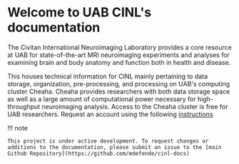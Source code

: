# Welcome to UAB CINL's documentation

The Civitan International Neuroimaging Laboratory provides a core
resource at UAB for state-of-the-art MRI neuroimaging experiments and
analyses for examining brain and body anatomy and function both in
health and disease.

This houses technical information for CINL mainly pertaining to data
storage, organization, pre-processing, and processing on UAB's computing
cluster Cheaha. Cheaha provides researchers with both data storage space
as well as a large amount of computational power necessary for
high-throughput neuroimaging analysis. Access to the Cheaha cluster is
free for UAB researchers. Request an account using the following
[instructions](https://uabrc.github.io/account_management/uab_user/)

!!! note

    This project is under active development. To request changes or additions to the documentation, please submit an issue to the [main Github Repository](https://github.com/mdefende/cinl-docs)
